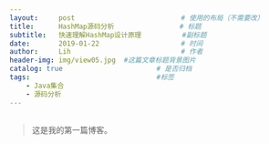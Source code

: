 ```yaml
---
layout:     post   				          # 使用的布局（不需要改）
title:      HashMap源码分析				   # 标题 
subtitle:   快速理解HashMap设计原理          #副标题
date:       2019-01-22 				      # 时间
author:     Lih 						  # 作者
header-img: img/view05.jpg 	#这篇文章标题背景图片
catalog: true 						# 是否归档
tags:								#标签
    - Java集合
    - 源码分析
---
```


##  
>这是我的第一篇博客。
